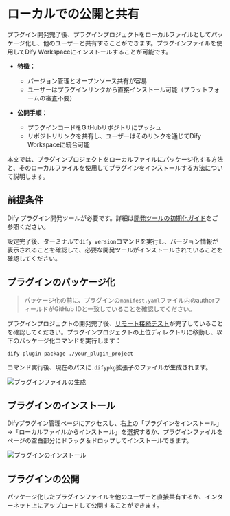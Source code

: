 # ローカルでの公開と共有

プラグイン開発完了後、プラグインプロジェクトをローカルファイルとしてパッケージ化し、他のユーザーと共有することができます。プラグインファイルを使用してDify Workspaceにインストールすることが可能です。

* **特徴：**
  - バージョン管理とオープンソース共有が容易
  - ユーザーはプラグインリンクから直接インストール可能（プラットフォームの審査不要）

* **公開手順：**
  - プラグインコードをGitHubリポジトリにプッシュ
  - リポジトリリンクを共有し、ユーザーはそのリンクを通じてDify Workspaceに統合可能

本文では、プラグインプロジェクトをローカルファイルにパッケージ化する方法と、そのローカルファイルを使用してプラグインをインストールする方法について説明します。

## 前提条件

Dify プラグイン開発ツールが必要です。詳細は[開発ツールの初期化ガイド](https://docs.dify.ai/ja-jp/plugins/quick-start/developing-plugins/tool-initialization)をご参照ください。

設定完了後、ターミナルで`dify version`コマンドを実行し、バージョン情報が表示されることを確認して、必要な開発ツールがインストールされていることを確認してください。

## プラグインのパッケージ化

> パッケージ化の前に、プラグインの`manifest.yaml`ファイル内のauthorフィールドがGitHub IDと一致していることを確認してください。

プラグインプロジェクトの開発完了後、[リモート接続テスト](https://docs.dify.ai/ja-jp/plugins/quick-start/developing-plugins/extension)が完了していることを確認してください。プラグインプロジェクトの上位ディレクトリに移動し、以下のパッケージ化コマンドを実行します：

    dify plugin package ./your_plugin_project

コマンド実行後、現在のパスに`.difypkg`拡張子のファイルが生成されます。

![プラグインファイルの生成](https://assets-docs.dify.ai/2025/01/4bf1c22ec303b85a2148fe729336ea90.png)

## プラグインのインストール

Difyプラグイン管理ページにアクセスし、右上の「プラグインをインストール」→「ローカルファイルからインストール」を選択するか、プラグインファイルをページの空白部分にドラッグ＆ドロップしてインストールできます。

![プラグインのインストール](https://assets-docs.dify.ai/2025/01/dc35c28d675ad4879d5638116d485d30.png)

## プラグインの公開

パッケージ化したプラグインファイルを他のユーザーと直接共有するか、インターネット上にアップロードして公開することができます。
